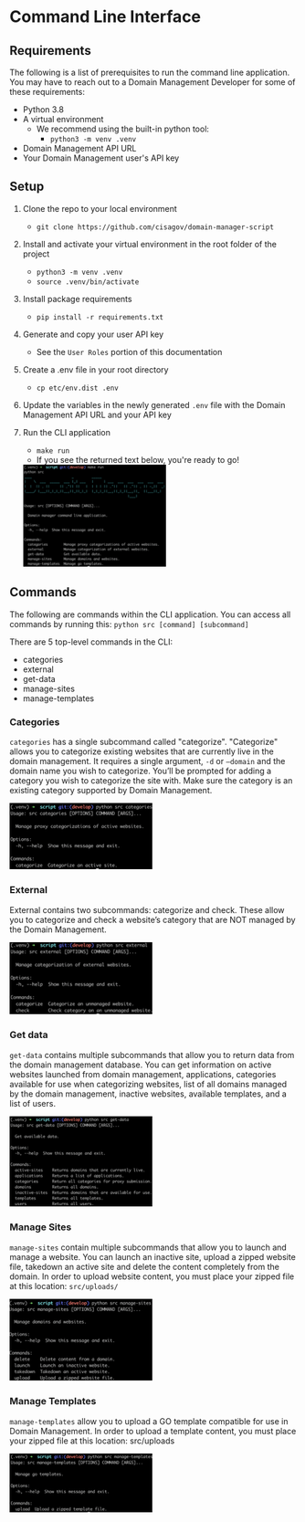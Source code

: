 # Command Line Interface

## Requirements

The following is a list of prerequisites to run the command line application. You may have to reach out to a Domain Management Developer for some of these requirements:

- Python 3.8
- A virtual environment
    - We recommend using the built-in python tool:
        - `python3 -m venv .venv`
- Domain Management API URL
- Your Domain Management user's API key

## Setup

1. Clone the repo to your local environment
    - `git clone https://github.com/cisagov/domain-manager-script`
2. Install and activate your virtual environment in the root folder of the project
    - `python3 -m venv .venv`
    - `source .venv/bin/activate`
3. Install package requirements
    - `pip install -r requirements.txt`
4. Generate and copy your user API key
    - See the `User Roles` portion of this documentation
5. Create a .env file in your root directory
    - `cp etc/env.dist .env`
6. Update the variables in the newly generated `.env` file with the Domain Management API URL and your API key
7. Run the CLI application
    - `make run`
    - If you see the returned text below, you're ready to go!

    <img src="images/cli-main.png" width="250">

## Commands

The following are commands within the CLI application.
You can access all commands by running this: `python src [command] [subcommand]`

There are 5 top-level commands in the CLI:
- categories
- external
- get-data
- manage-sites
- manage-templates

### Categories

`categories` has a single subcommand called "categorize". "Categorize" allows you to categorize existing websites that are currently live in the domain management. It requires a single argument, `-d` or `–domain` and the domain name you wish to categorize. You’ll be prompted for adding a category you wish to categorize the site with. Make
sure the category is an existing category supported by Domain Management.

<img src="images/cli-categorize.png" width="250">

### External

External contains two subcommands: categorize and check. These allow you to categorize and check a website’s category that are NOT managed by the Domain Management.

<img src="images/external.png" width="250">

### Get data

`get-data` contains multiple subcommands that allow you to return data from the domain management database. You can get information on active websites launched from domain management, applications, categories available for use when categorizing websites, list of all domains managed by the domain management, inactive websites, available templates, and a list of users.

<img src="images/cli-get-data.png" width="250">

### Manage Sites

`manage-sites` contain multiple subcommands that allow you to launch and manage a website. You can launch an inactive site, upload a zipped website file, takedown an active site and delete the content completely from the domain.
In order to upload website content, you must place your zipped file at this location: `src/uploads/`

<img src="images/cli-manage-sites.png" width="250">

### Manage Templates

`manage-templates` allow you to upload a GO template compatible for use in Domain Management. In order to upload a template content, you must place your zipped file at this location: src/uploads

<img src="images/cli-manage-templates.png" width="250">